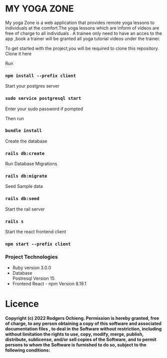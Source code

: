 # MY YOGA ZONE

My yoga Zone is a web application that provides remote yoga lessons to individuals at the comfort.The yoga lessons which are inform of videos are free of charge to all individuals . A trainee only need to have an acces to the app ,book a trainer will be granted all yoga tutorial videos under the trainer.

To get started with the project,you will be required to clone this repository.
Clone it here

Run

### `npm install --prefix client`

Start your postgres server

### `sudo service postgresql start`

Enter your sudo password if pompted

Then run

### `bundle install`

Create the database

### `rails db:create  `

Run Database Migrations

### `rails db:migrate `

Seed Sample data

### `rails db:seed`

Start the rail server

### `rails s`

Start the react frontend client

### `npm start --prefix client`

### Project Technologies

- Ruby version
  3.0.0
- Database  
  Postresql Version 15
- Frontend
  React - npm Version 8.19.1

<h1>Licence</h1>
<h4>Copyright (c) 2022 Rodgers Ochieng. Permission is hereby granted, free of charge, to any person obtaining a copy of this software and associated documentation files , to deal in the Software without restriction, including without limitation the rights to use, copy, modify, merge, publish, distribute, sublicense, and/or sell copies of the Software, and to permit persons to whom the Software is furnished to do so, subject to the following conditions:
</h4>
